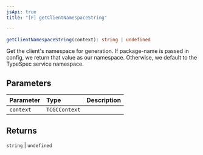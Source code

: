 ```yaml
---
jsApi: true
title: "[F] getClientNamespaceString"

---
```

```ts
getClientNamespaceString(context): string | undefined
```

Get the client's namespace for generation. If package-name is passed in config, we return
that value as our namespace. Otherwise, we default to the TypeSpec service namespace.

## Parameters

| Parameter | Type | Description |
| :------ | :------ | :------ |
| `context` | `TCGCContext` |  |

## Returns

`string` \| `undefined`
